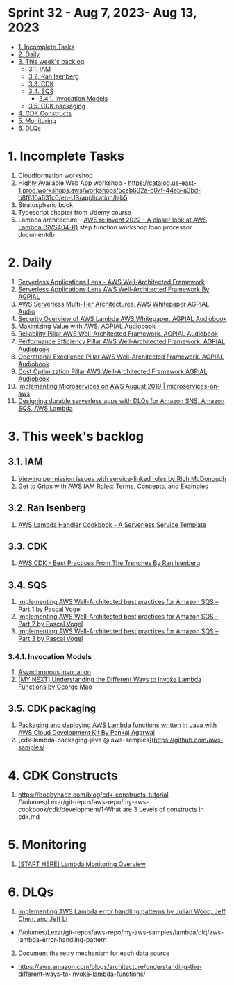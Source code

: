 <h1>Sprint 32 - Aug 7, 2023- Aug 13, 2023</h1>

<!-- TOC -->

- [1. Incomplete Tasks](#1-incomplete-tasks)
- [2. Daily](#2-daily)
- [3. This week's backlog](#3-this-weeks-backlog)
  - [3.1. IAM](#31-iam)
  - [3.2. Ran Isenberg](#32-ran-isenberg)
  - [3.3. CDK](#33-cdk)
  - [3.4. SQS](#34-sqs)
    - [3.4.1. Invocation Models](#341-invocation-models)
  - [3.5. CDK packaging](#35-cdk-packaging)
- [4. CDK Constructs](#4-cdk-constructs)
- [5. Monitoring](#5-monitoring)
- [6. DLQs](#6-dlqs)

<!-- /TOC -->
# 1. Incomplete Tasks
1. Cloudformation workshop
2. Highly Available Web App workshop - https://catalog.us-east-1.prod.workshops.aws/workshops/5ceb632a-c07f-44a5-a3bd-b8f616a631c0/en-US/application/lab5
3. Stratospheric book
4. Typescript chapter from Udemy course
5. Lambda architecture - [AWS re:Invent 2022 - A closer look at AWS Lambda (SVS404-R)](https://www.youtube.com/watch?v=0_jfH6qijVY&t=1308s)
step function workshop
loan processor
documentdb


# 2. Daily

1. [Serverless Applications Lens - AWS Well-Architected Framework](https://docs.aws.amazon.com/wellarchitected/latest/serverless-applications-lens/welcome.html)
2. [Serverless Applications Lens AWS Well-Architected Framework By AGPIAL](https://www.youtube.com/watch?v=g1WpzZHQ4Gc)
3. [AWS Serverless Multi-Tier Architectures. AWS Whitepaper AGPIAL Audio](https://www.youtube.com/watch?v=lEf9XjbHs0U)
4. [Security Overview of AWS Lambda AWS Whitepaper. AGPIAL Audiobook](https://www.youtube.com/watch?v=QjVU-WiKLo4)
5. [Maximizing Value with AWS. AGPIAL Audiobook](https://www.youtube.com/watch?v=roT6LOINf30)
3. [Reliability Pillar AWS Well-Architected Framework. AGPIAL Audiobook](https://www.youtube.com/watch?v=avp7Hb-JybU)
5. [Performance Eﬃciency Pillar AWS Well-Architected Framework. AGPIAL Audiobook](https://www.youtube.com/watch?v=jze2oaojNSI)
6. [Operational Excellence Pillar AWS Well-Architected Framework. AGPIAL Audiobook](https://www.youtube.com/watch?v=Vhk6a5MUhE8)
7. [Cost Optimization Pillar AWS Well-Architected Framework AGPIAL Audiobook](https://www.youtube.com/watch?v=zeLyoWund1I)
8. [Implementing Microservices on AWS August 2019 | microservices-on-aws](https://www.youtube.com/watch?v=g3I2Ff9aR5Y&list=PL6eq_rAwpz95oGznLjxxwkWOhznyNf2G_)
9. [Designing durable serverless apps with DLQs for Amazon SNS, Amazon SQS, AWS Lambda](https://aws.amazon.com/blogs/compute/designing-durable-serverless-apps-with-dlqs-for-amazon-sns-amazon-sqs-aws-lambda/)

# 3. This week's backlog

## 3.1. IAM

1. [Viewing permission issues with service-linked roles by Rich McDonough ](https://aws.amazon.com/blogs/mt/viewing-permission-issues-with-service-linked-roles/)
2. [Get to Grips with AWS IAM Roles: Terms, Concepts, and Examples](https://blog.awsfundamentals.com/aws-iam-roles-terms-concepts-and-examples)

## 3.2. Ran Isenberg

1. [AWS Lambda Handler Cookbook - A Serverless Service Template](https://ran-isenberg.github.io/aws-lambda-handler-cookbook/#serverless-service-the-order-service)

## 3.3. CDK

1. [AWS CDK - Best Practices From The Trenches By Ran Isenberg](https://www.ranthebuilder.cloud/post/aws-cdk-best-practices-from-the-trenches)

## 3.4. SQS

1. [Implementing AWS Well-Architected best practices for Amazon SQS – Part 1 by Pascal Vogel ](https://aws.amazon.com/blogs/compute/implementing-aws-well-architected-best-practices-for-amazon-sqs-part-1/)
2. [Implementing AWS Well-Architected best practices for Amazon SQS – Part 2 by Pascal Vogel ](https://aws.amazon.com/blogs/compute/implementing-aws-well-architected-best-practices-for-amazon-sqs-part-2/)
3. [Implementing AWS Well-Architected best practices for Amazon SQS – Part 3 by Pascal Vogel](https://aws.amazon.com/blogs/compute/implementing-aws-well-architected-best-practices-for-amazon-sqs-part-3/)

### 3.4.1. Invocation Models

1. [Asynchronous invocation](https://docs.aws.amazon.com/lambda/latest/dg/invocation-async.html)
2. [[MY NEXT] Understanding the Different Ways to Invoke Lambda Functions by George Mao](https://aws.amazon.com/blogs/architecture/understanding-the-different-ways-to-invoke-lambda-functions/)

## 3.5. CDK packaging

1. [Packaging and deploying AWS Lambda functions written in Java with AWS Cloud Development Kit	By Pankaj Agarwal](https://aws.amazon.com/blogs/opensource/packaging-and-deploying-aws-lambda-functions-written-in-java-with-aws-cloud-development-kit/)
2. [cdk-lambda-packaging-java @ aws-samples](https://github.com/aws-samples/

# 4. CDK Constructs

1. https://bobbyhadz.com/blog/cdk-constructs-tutorial
/Volumes/Lexar/git-repos/aws-repo/my-aws-cookbook/cdk/development/1-What are 3 Levels of constructs in cdk.md

# 5. Monitoring

1. [[START HERE] Lambda Monitoring Overview](https://www.youtube.com/watch?v=idkluLIwous)

# 6. DLQs

1. [Implementing AWS Lambda error handling patterns by Julian Wood, Jeff Chen, and Jeff Li ](https://aws.amazon.com/blogs/compute/implementing-aws-lambda-error-handling-patterns/)
- /Volumes/Lexar/git-repos/aws-repo/my-aws-samples/lambda/dlq/aws-lambda-error-handling-pattern
2. Document the retry mechanism for each data source
- https://aws.amazon.com/blogs/architecture/understanding-the-different-ways-to-invoke-lambda-functions/